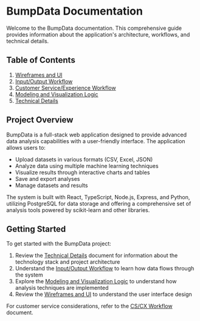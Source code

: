 # BumpData Documentation

Welcome to the BumpData documentation. This comprehensive guide provides information about the application's architecture, workflows, and technical details.

## Table of Contents

1. [Wireframes and UI](wireframes.md)
2. [Input/Output Workflow](input-output-workflow.md)
3. [Customer Service/Experience Workflow](cs-cx-workflow.md)
4. [Modeling and Visualization Logic](modeling-visualization.md)
5. [Technical Details](technical-details.md)

## Project Overview

BumpData is a full-stack web application designed to provide advanced data analysis capabilities with a user-friendly interface. The application allows users to:

- Upload datasets in various formats (CSV, Excel, JSON)
- Analyze data using multiple machine learning techniques
- Visualize results through interactive charts and tables
- Save and export analyses
- Manage datasets and results

The system is built with React, TypeScript, Node.js, Express, and Python, utilizing PostgreSQL for data storage and offering a comprehensive set of analysis tools powered by scikit-learn and other libraries.

## Getting Started

To get started with the BumpData project:

1. Review the [Technical Details](technical-details.md) document for information about the technology stack and project architecture
2. Understand the [Input/Output Workflow](input-output-workflow.md) to learn how data flows through the system
3. Explore the [Modeling and Visualization Logic](modeling-visualization.md) to understand how analysis techniques are implemented
4. Review the [Wireframes and UI](wireframes.md) to understand the user interface design

For customer service considerations, refer to the [CS/CX Workflow](cs-cx-workflow.md) document.